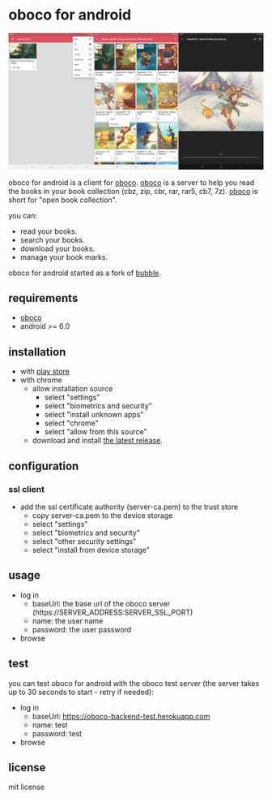 # oboco for android

![oboco-android](art/screenshots.png "screenshots")

oboco for android is a client for [oboco](https://gitlab.com/jeeto/oboco).
[oboco](https://gitlab.com/jeeto/oboco) is a server to help you read the books in your book collection (cbz, zip, cbr, rar, rar5, cb7, 7z).
[oboco](https://gitlab.com/jeeto/oboco) is short for "open book collection".

you can:
- read your books.
- search your books.
- download your books.
- manage your book marks.

oboco for android started as a fork of [bubble](https://github.com/nkanaev/bubble).

## requirements

- [oboco](https://gitlab.com/jeeto/oboco)
- android >= 6.0

## installation

- with [play store](https://play.google.com/store/apps/details?id=com.gitlab.jeeto.oboco)
- with chrome
	- allow installation source
		- select "settings"
		- select "biometrics and security"
		- select "install unknown apps"
		- select "chrome"
		- select "allow from this source"
	- download and install [the latest release](https://gitlab.com/jeeto/oboco-android/-/releases).

## configuration

### ssl client

- add the ssl certificate authority (server-ca.pem) to the trust store
	- copy server-ca.pem to the device storage
	- select "settings"
	- select "biometrics and security"
	- select "other security settings"
	- select "install from device storage"

## usage

- log in
	- baseUrl: the base url of the oboco server (https://SERVER_ADDRESS:SERVER_SSL_PORT)
	- name: the user name
	- password: the user password
- browse

## test

you can test oboco for android with the oboco test server (the server takes up to 30 seconds to start - retry if needed):
- log in
	- baseUrl: https://oboco-backend-test.herokuapp.com
	- name: test
	- password: test
- browse

## license

mit license